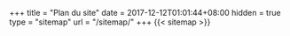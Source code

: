 +++
title = "Plan du site"
date = 2017-12-12T01:01:44+08:00
hidden = true
type = "sitemap"
url = "/sitemap/"
+++
{{< sitemap >}}
